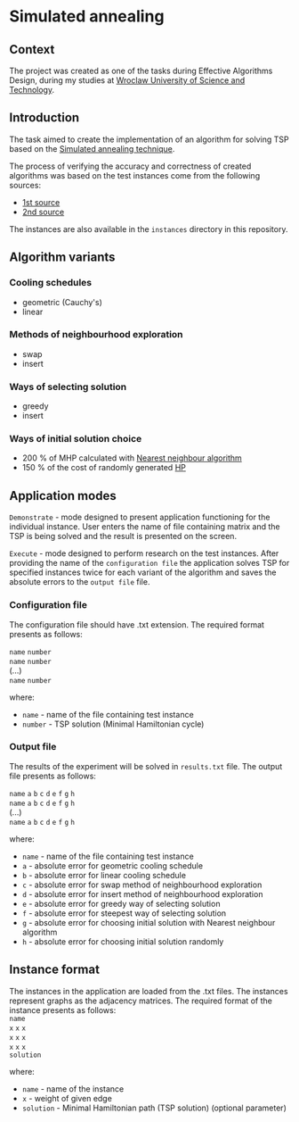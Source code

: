 # Simulated annealing

## Context

The project was created as one of the tasks during Effective Algorithms Design, during my
studies at [Wroclaw University of Science and Technology](https://pwr.edu.pl/en/).

## Introduction

The task aimed to create the implementation of an algorithm for solving TSP based on
the [Simulated annealing technique](https://en.wikipedia.org/wiki/Simulated_annealing). 

The process of verifying the accuracy and correctness of created algorithms was based on the test instances come from
the following sources:

- [1st source](http://jaroslaw.mierzwa.staff.iiar.pwr.wroc.pl/pea-stud/tsp)
- [2nd source](http://jaroslaw.rudy.staff.iiar.pwr.wroc.pl/files/pea/instances.zip)

The instances are also available in the `instances` directory in this repository.

## Algorithm variants

### Cooling schedules

- geometric (Cauchy's)
- linear

### Methods of neighbourhood exploration

- swap
- insert

### Ways of selecting solution

- greedy
- insert

### Ways of initial solution choice

- 200 % of MHP calculated with [Nearest neighbour algorithm](https://en.wikipedia.org/wiki/Nearest_neighbour_algorithm)
- 150 % of the cost of randomly generated [HP](https://en.wikipedia.org/wiki/Hamiltonian_path)

## Application modes

`Demonstrate` - mode designed to present application functioning for the individual instance. User enters 
the name of file containing matrix and the TSP is being solved and the result is presented on the screen.

`Execute` - mode designed to perform research on the test instances. After providing the name of the
`configuration file` the application solves TSP for specified instances twice for each variant of the algorithm and 
saves the absolute errors to the `output file` file.

### Configuration file

The configuration file should have .txt extension. The required format presents as follows:

`name` `number`  
`name`  `number`  
(...)  
`name` `number`

where:

- `name` - name of the file containing test instance
- `number` - TSP solution (Minimal Hamiltonian cycle)

### Output file

The results of the experiment will be solved in `results.txt` file. The output file presents as follows:

`name` `a` `b` `c` `d` `e` `f` `g` `h`  
`name` `a` `b` `c` `d` `e` `f` `g` `h`  
(...)  
`name` `a` `b` `c` `d` `e` `f` `g` `h`

where:

- `name` - name of the file containing test instance
- `a` - absolute error for geometric cooling schedule
- `b` - absolute error for linear cooling schedule
- `c` - absolute error for swap method of neighbourhood exploration
- `d` - absolute error for insert method of neighbourhood exploration
- `e` - absolute error for greedy way of selecting solution 
- `f` - absolute error for steepest way of selecting solution 
- `g` - absolute error for choosing initial solution with Nearest neighbour algorithm
- `h` - absolute error for choosing initial solution randomly

## Instance format
The instances in the application are loaded from the .txt files. The instances represent graphs as the adjacency matrices.
The required format of the instance presents as follows:  
`name`  
`x` `x` `x`  
`x` `x` `x`  
`x` `x` `x`  
`solution`

where:

- `name` - name of the instance
- `x` - weight of given edge
- `solution` - Minimal Hamiltonian path (TSP solution) (optional parameter)



